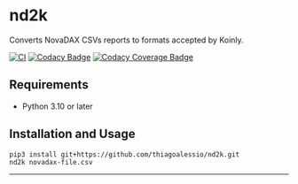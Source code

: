 # nd2k

Converts NovaDAX CSVs reports to formats accepted by Koinly.

[![CI][ci_badge]][ci_project_url]
[![Codacy Badge][codacy_badge]][codacy_project_url]
[![Codacy Coverage Badge][codacy_coverage_badge]][codacy_project_url]

## Requirements

* Python 3.10 or later

## Installation and Usage

	pip3 install git+https://github.com/thiagoalessio/nd2k.git
	nd2k novadax-file.csv

---
[ci_badge]: https://github.com/thiagoalessio/nd2k/actions/workflows/ci.yml/badge.svg?event=push&branch=main
[ci_project_url]: https://github.com/thiagoalessio/nd2k/actions/workflows/ci.yml
[codacy_badge]: https://app.codacy.com/project/badge/Grade/e26d4581b014425fba78028573b15f98
[codacy_coverage_badge]: https://app.codacy.com/project/badge/Coverage/e26d4581b014425fba78028573b15f98
[codacy_project_url]: https://app.codacy.com/gh/thiagoalessio/nd2k/dashboard
